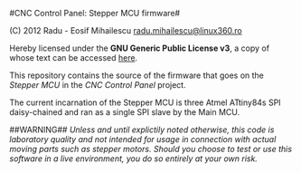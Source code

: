 #CNC Control Panel: Stepper MCU firmware#


(C) 2012 Radu - Eosif Mihailescu <radu.mihailescu@linux360.ro>

Hereby licensed under the **GNU Generic Public License v3**, a copy of whose text
can be accessed [here](http://www.gnu.org/licenses/gpl.html).

This repository contains the source of the firmware that goes on the *Stepper MCU*
in the *CNC Control Panel* project.

The current incarnation of the Stepper MCU is three Atmel ATtiny84s SPI 
daisy-chained and ran as a single SPI slave by the Main MCU.

##WARNING##
*Unless and until explictily noted otherwise, this code is laboratory quality and
not intended for usage in connection with actual moving parts such as stepper
motors. Should you choose to test or use this software in a live environment,
you do so entirely at your own risk.*